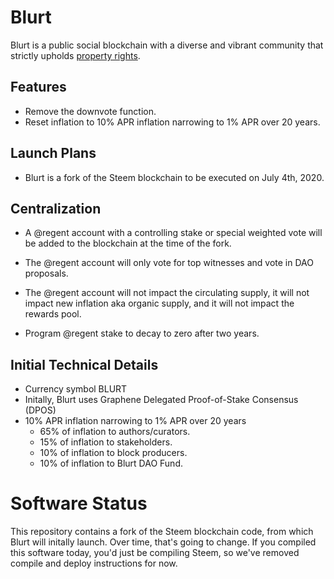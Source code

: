 # Blurt 

Blurt is a public social blockchain with a diverse and vibrant community that strictly upholds [property rights](https://twitter.com/cz_binance/status/1236373815447506945?s=20).

## Features

* Remove the downvote function. 
* Reset inflation to 10% APR inflation narrowing to 1% APR over 20 years. 


## Launch Plans

* Blurt is a fork of the Steem blockchain to be executed on July 4th, 2020. 


## Centralization

* A @regent account with a controlling stake or special weighted vote will be added to the blockchain at the time of the fork. 

* The @regent account will only vote for top witnesses and vote in DAO proposals. 

* The @regent account will not impact the circulating supply, it will not impact new inflation aka organic supply, and it will not impact the rewards pool. 

* Program @regent stake to decay to zero after two years. 


## Initial Technical Details

* Currency symbol BLURT
* Initally, Blurt uses Graphene Delegated Proof-of-Stake Consensus (DPOS)
* 10% APR inflation narrowing to 1% APR over 20 years
    * 65% of inflation to authors/curators. 
    * 15% of inflation to stakeholders.
    * 10% of inflation to block producers.
    * 10% of inflation to Blurt DAO Fund. 
    

# Software Status

This repository contains a fork of the Steem blockchain code, from which Blurt will initally launch.  Over time, that's going to change.  If you compiled this software today, you'd just be compiling Steem, so we've removed compile and deploy instructions for now.  


